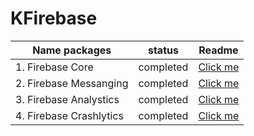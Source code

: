 # KFirebase

| Name packages           | status    | Readme                                                                                                       
|-------------------------|-----------|--------------------------------------------------------------------------------------------------------------|
| 1.  Firebase Core       | completed | <a href="https://github.com/the-best-is-best/KFirebase/blob/main/FirebaseCore/readme.md">Click me</a>        
| 2. Firebase Messanging  | completed | <a href="https://github.com/the-best-is-best/KFirebase/blob/main/FirebaseMessaging/readme.md">Click me</a>   
| 3. Firebase Analystics  | completed | <a href="https://github.com/the-best-is-best/KFirebase/blob/main/FirebaseAnalyics/readme.md">Click me</a>    
| 4. Firebase Crashlytics | completed | <a href="https://github.com/the-best-is-best/KFirebase/blob/main/FirebaseCrashlytics/readme.md">Click me</a> 
